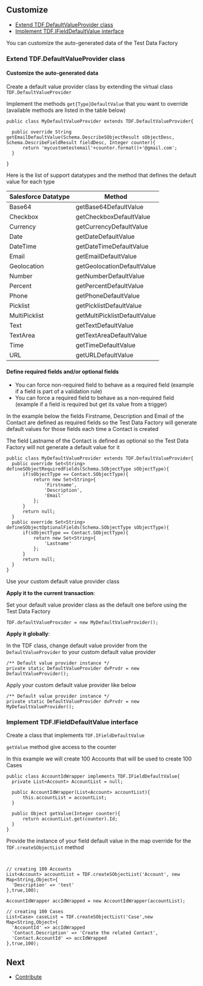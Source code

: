 ## Customize

* [Extend TDF.DefaultValueProvider class](#extend-tdfdefaultvalueprovider-class)
* [Implement TDF.IFieldDefaultValue interface](#implement-tdfifielddefaultvalue-interface)

You can customize the auto-generated data of the Test Data Factory 

### Extend TDF.DefaultValueProvider class

#### Customize the auto-generated data

Create a default value provider class by extending the virtual class ``TDF.DefaultValueProvider`` 

Implement the methods ``get{Type}DefaultValue`` that you want to override (available methods are listed in the table below)

  ```apex
public class MyDefaultValueProvider extends TDF.DefaultValueProvider{

	public override String getEmailDefaultValue(Schema.DescribeSObjectResult sObjectDesc, Schema.DescribeFieldResult fieldDesc, Integer counter){
		return 'mycustomtestemail'+counter.format()+'@gmail.com';
	}

}
  ```
 
 Here is the list of support datatypes and the method that defines the default value for each type

| Salesforce    Datatype | Method                       |
|------------------------|------------------------------|
| Base64                 | getBase64DefaultValue        |
| Checkbox               | getCheckboxDefaultValue      |
| Currency               | getCurrencyDefaultValue      |
| Date                   | getDateDefaultValue          |
| DateTime               | getDateTimeDefaultValue      |
| Email                  | getEmailDefaultValue         |
| Geolocation            | getGeolocationDefaultValue   |
| Number                 | getNumberDefaultValue        |
| Percent                | getPercentDefaultValue       |
| Phone                  | getPhoneDefaultValue         |
| Picklist               | getPicklistDefaultValue      |
| MultiPicklist          | getMultiPicklistDefaultValue |
| Text                   | getTextDefaultValue          |
| TextArea               | getTextAreaDefaultValue      |
| Time                   | getTimeDefaultValue          |
| URL                    | getURLDefaultValue           |
 
#### Define required fields and/or optional fields 

* You can force  non-required field to behave as a required field (example if a field is part of a validation rule)
* You can force a required field to behave as a non-required field (example if a field is required but get its value from a trigger)

In the example below the fields Firstname, Description and Email of the Contact are defined as required fields so the Test Data Factory will generate default values for those fields each time a Contact is created 

The field Lastname of the Contact is defined as optional so the Test Data Factory will not generate a default value for it

  ```apex
public class MyDefaultValueProvider extends TDF.DefaultValueProvider{     
    public override Set<String> defineSObjectRequiredFields(Schema.SObjectType sObjectType){
        if(sObjectType == Contact.SObjectType){
            return new Set<String>{
                'Firstname',
                'Description',
                'Email'
            };
        }
        return null;
    }
    public override Set<String> defineSObjectOptionalFields(Schema.SObjectType sObjectType){
        if(sObjectType == Contact.SObjectType){
            return new Set<String>{
                'Lastname'
            };
        }
        return null;
    }
}
  ```  
  
Use your custom default value provider class
  
**Apply it to the current transaction**:
  
Set your default value provider class as the default one before using the Test Data Factory
  
```apex
TDF.defaultValueProvider = new MyDefaultValueProvider();
```
 
**Apply it globally**:
 
In the TDF class, change default value provider from the `DefaultValueProvider` to your custom default value provider 

```apex
/** Default value provider instance */
private static DefaultValueProvider dvPrvdr = new DefaultValueProvider();
```

Apply your custom default value provider like below

```apex
/** Default value provider instance */
private static DefaultValueProvider dvPrvdr = new MyDefaultValueProvider();
```
 
  
 ### Implement TDF.IFieldDefaultValue interface
 
 Create a class that implements ``TDF.IFieldDefaultValue`` 
 
 ``getValue`` method give access to the counter
 
 In this example we will create 100 Accounts that will be used to create 100 Cases 
  
  ```apex
public class AccountIdWrapper implements TDF.IFieldDefaultValue{
	private List<Account> AccountList = null;

	public AccountIdWrapper(List<Account> accountList){
		this.accountList = accountList;
	}

	public Object getValue(Integer counter){
		return accountList.get(counter).Id;
	}
}
  ```
  Provide the instance of your field default value in the map override for the ``TDF.createSObjectList`` method
  
  ```apex


// creating 100 Accounts
List<Account> accountList = TDF.createSObjectList('Account', new Map<String,Object>{
	'Description' => 'test'
},true,100);

AccountIdWrapper accIdWrapped = new AccountIdWrapper(accountList);

// creating 100 Cases
List<Case> caseList = TDF.createSObjectList('Case',new Map<String,Object>{
	'AccountId' => accIdWrapped
	'Contact.Description' => 'Create the related Contact',
	'Contact.AccountId' => accIdWrapped
},true,100);
  ```
  
## Next

* [Contribute](CONTRIBUTE.md)

